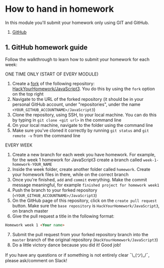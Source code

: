 # How to hand in homework

In this module you'll submit your homework only using GIT and GitHub.

1. [GitHub](https://www.github.com/HackYourFuture/JavaScript3)

## 1. GitHub homework guide

Follow the walkthrough to learn how to submit your homework for each week:

ONE TIME ONLY (START OF EVERY MODULE)

1. Create a [fork](https://help.github.com/en/articles/fork-a-repo) of the following repository: [HackYourHomework/JavaScript3](https://www.github.com/hackyourhomework/javascript3). You do this by using the `fork` option on the top right
2. Navigate to the URL of the forked repository (it should be in your personal GitHub account, under "repositories", under the name `<YOUR_GITHUB_ACCOUNTNAME>/JavaScript3`)
3. Clone the repository, using SSH, to your local machine. You can do this by typing in `git clone <git url>` in the command line
4. On your local machine, navigate to the folder using the command line
5. Make sure you've cloned it correctly by running `git status` and `git remote -v` from the command line

EVERY WEEK

1. Create a new branch for each week you have homework. For example, for the week 1 homework for JavaScript3 create a branch called `week-1-homework-YOUR_NAME`
2. Inside the week folder, create another folder called `homework`. Create your homework files in there, while on the correct branch
3. Once you're finished, `add` and `commit` everything. Make the commit message meaningful, for example `finished project for homework week1`
4. Push the branch to your forked repository (`<YOUR_GITHUB_ACCOUNTNAME>/JavaScript3`)
5. On the GitHub page of this repository, click on the `create pull request` button. Make sure the `base repository` is `HackYourHomework/JavaScript3`, on branch master
6. Give the pull request a title in the following format:

```markdown
Homework week 1 <Your name>
```

7. Submit the pull request from your forked repository branch into the `master` branch of the original repository (`HackYourHomework/JavaScript3`)
8. Do a little victory dance because you did it! Good job!

If you have any questions or if something is not entirely clear ¯\\\_(ツ)\_/¯, please ask/comment on Slack!
